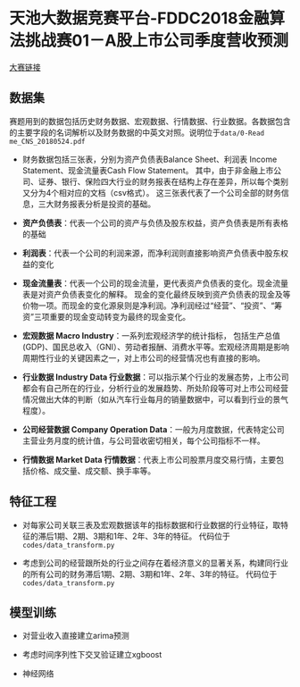# 天池大数据竞赛平台-FDDC2018金融算法挑战赛01－A股上市公司季度营收预测
[大赛链接](https://tianchi.aliyun.com/competition/entrance/231660/introduction?spm=5176.12281915.0.0.730b10bdRLKLi5)
## 数据集
赛题用到的数据包括历史财务数据、宏观数据、行情数据、行业数据。各数据包含的主要字段的名词解析以及财务数据的中英文对照。说明位于`data/0-Read me_CNS_20180524.pdf`

- 财务数据包括三张表，分别为资产负债表Balance Sheet、利润表 Income Statement、现金流量表Cash Flow Statement。
其中，由于非金融上市公司、证券、银行、保险四大行业的财务报表在结构上存在差异，所以每个类别又分为4个相对应的文档（csv格式）。
这三张表代表了一个公司全部的财务信息，三大财务报表分析是投资的基础。

- **资产负债表**：代表一个公司的资产与负债及股东权益，资产负债表是所有表格的基础

- **利润表**：代表一个公司的利润来源，而净利润则直接影响资产负债表中股东权益的变化

- **现金流量表**：代表一个公司的现金流量，更代表资产负债表的变化。现金流量表是对资产负债表变化的解释。
现金的变化最终反映到资产负债表的现金及等价物一项。而现金的变化源泉则是净利润。净利润经过“经营”、“投资”、“筹资”三项重要的现金变动转变为最终的现金变化。

- **宏观数据 Macro Industry**：一系列宏观经济学的统计指标， 包括生产总值(GDP)、国民总收入（GNI）、劳动者报酬、消费水平等。宏观经济周期是影响周期性行业的关键因素之一，对上市公司的经营情况也有直接的影响。

- **行业数据 Industry Data 行业数据**：可以指示某个行业的发展态势，上市公司都会有自己所在的行业，分析行业的发展趋势、所处阶段等可对上市公司经营情况做出大体的判断（如从汽车行业每月的销量数据中，可以看到行业的景气程度）。

- **公司经营数据 Company Operation Data**：一般为月度数据，代表特定公司主营业务月度的统计值，与公司营收密切相关，每个公司指标不一样。

- **行情数据 Market Data 行情数据**：代表上市公司股票月度交易行情，主要包括价格、成交量、成交额、换手率等。


## 特征工程

- 对每家公司关联三表及宏观数据该年的指标数据和行业数据的行业特征，取特征的滞后1期、2期、3期和1年、2年、3年的特征。
代码位于`codes/data_transform.py`

- 考虑到公司的经营跟所处的行业之间存在着经济意义的显著关系，构建同行业的所有公司的财务滞后1期、2期、3期和1年、2年、3年的特征。
代码位于`codes/data_transform.py`



## 模型训练

- 对营业收入直接建立arima预测

- 考虑时间序列性下交叉验证建立xgboost

- 神经网络
